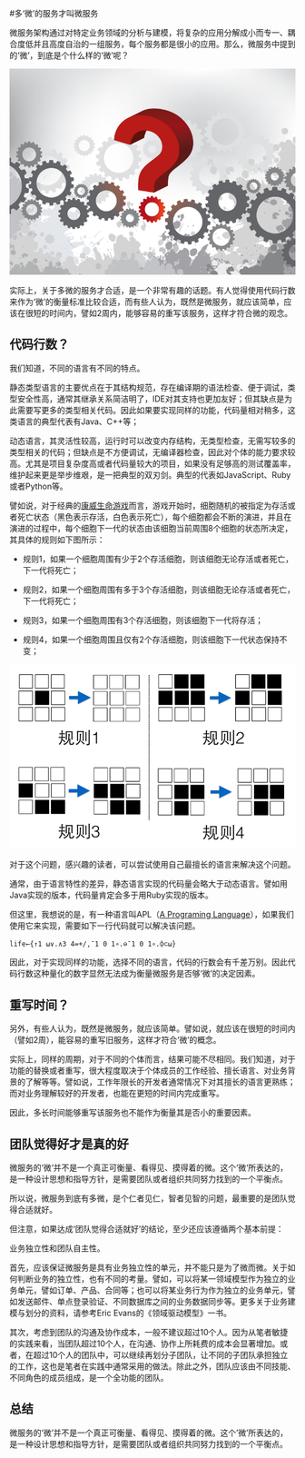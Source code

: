 #多‘微’的服务才叫微服务

微服务架构通过对特定业务领域的分析与建模，将复杂的应用分解成小而专一、耦合度低并且高度自治的一组服务，每个服务都是很小的应用。那么，微服务中提到的‘微’，到底是个什么样的‘微’呢？

<img src="images/confuse-how-small-800-600.png" />

实际上，关于多微的服务才合适，是一个非常有趣的话题。有人觉得使用代码行数来作为‘微’的衡量标准比较合适，而有些人认为，既然是微服务，就应该简单，应该在很短的时间内，譬如2周内，能够容易的重写该服务，这样才符合微的观念。

## 代码行数？

我们知道，不同的语言有不同的特点。

静态类型语言的主要优点在于其结构规范，存在编译期的语法检查、便于调试，类型安全性高，通常其继承关系简洁明了，IDE对其支持也更加友好；但其缺点是为此需要写更多的类型相关代码。因此如果要实现同样的功能，代码量相对稍多，这类语言的典型代表有Java、C++等；

动态语言，其灵活性较高，运行时可以改变内存结构，无类型检查，无需写较多的类型相关的代码；但缺点是不方便调试，无编译器检查，因此对个体的能力要求较高。尤其是项目复杂度高或者代码量较大的项目，如果没有足够高的测试覆盖率，维护起来更是举步维艰，是一把典型的双刃剑。典型的代表如JavaScript、Ruby或者Python等。

譬如说，对于经典的[康威生命游戏](http://zh.wikipedia.org/wiki/%E5%BA%B7%E5%A8%81%E7%94%9F%E5%91%BD%E6%B8%B8%E6%88%8F)而言，游戏开始时，细胞随机的被指定为存活或者死亡状态（黑色表示存活，白色表示死亡），每个细胞都会不断的演进，并且在演进的过程中，每个细胞下一代的状态由该细胞当前周围8个细胞的状态所决定，其具体的规则如下图所示：

  * 规则1，如果一个细胞周围有少于2个存活细胞，则该细胞无论存活或者死亡，下一代将死亡；

  * 规则2，如果一个细胞周围有多于3个存活细胞，则该细胞无论存活或者死亡，下一代将死亡；

  * 规则3，如果一个细胞周围有3个存活细胞，则该细胞下一代将存活；

  * 规则4，如果一个细胞周围且仅有2个存活细胞，则该细胞下一代状态保持不变；

<img src="images/conwey-problem-description-800-600.png" />

对于这个问题，感兴趣的读者，可以尝试使用自己最擅长的语言来解决这个问题。

通常，由于语言特性的差异，静态语言实现的代码量会略大于动态语言。譬如用Java实现的版本，代码量肯定会多于用Ruby实现的版本。

但这里，我想说的是，有一种语言叫APL（[A Programing Language](http://en.wikipedia.org/wiki/APL_\(programming_language\))），如果我们使用它来实现，需要如下一行代码就可以解决该问题。

```
life←{↑1 ⍵∨.∧3 4=+/,¯1 0 1∘.⊖¯1 0 1∘.⌽⊂⍵}

```

因此，对于实现同样的功能，选择不同的语言，代码的行数会有千差万别。因此代码行数这种量化的数字显然无法成为衡量微服务是否够‘微’的决定因素。


## 重写时间？

另外，有些人认为，既然是微服务，就应该简单。譬如说，就应该在很短的时间内（譬如2周），能容易的重写旧服务，这样才符合‘微’的概念。

实际上，同样的周期，对于不同的个体而言，结果可能不尽相同。我们知道，对于功能的替换或者重写，很大程度取决于个体成员的工作经验、擅长语言、对业务背景的了解等等。譬如说，工作年限长的开发者通常情况下对其擅长的语言更熟练；而对业务理解较好的开发者，也能在更短的时间内完成重写。

因此，多长时间能够重写该服务也不能作为衡量其是否小的重要因素。

## 团队觉得好才是真的好

微服务的‘微‘并不是一个真正可衡量、看得见、摸得着的微。这个‘微‘所表达的，是一种设计思想和指导方针，是需要团队或者组织共同努力找到的一个平衡点。

所以说，微服务到底有多微，是个仁者见仁，智者见智的问题，最重要的是团队觉得合适就好。

但注意，如果达成‘团队觉得合适就好’的结论，至少还应该遵循两个基本前提：

业务独立性和团队自主性。

首先，应该保证微服务是具有业务独立性的单元，并不能只是为了微而微。关于如何判断业务的独立性，也有不同的考量。譬如，可以将某一领域模型作为独立的业务单元，譬如订单、产品、合同等；也可以将某业务行为作为独立的业务单元，譬如发送邮件、单点登录验证、不同数据库之间的业务数据同步等。更多关于业务建模与划分的资料，请参考Eric Evans的《领域驱动模型》一书。

其次，考虑到团队的沟通及协作成本，一般不建议超过10个人。因为从笔者敏捷的实践来看，当团队超过10个人，在沟通、协作上所耗费的成本会显著增加。或者，在超过10个人的团队中，可以继续再划分子团队，让不同的子团队承担独立的工作，这也是笔者在实践中通常采用的做法。除此之外，团队应该由不同技能、不同角色的成员组成，是一个全功能的团队。

## 总结

微服务的‘微’并不是一个真正可衡量、看得见、摸得着的微。这个’微’所表达的，是一种设计思想和指导方针，是需要团队或者组织共同努力找到的一个平衡点。